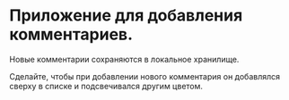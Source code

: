 # Приложение для добавления комментариев.

Новые комментарии сохраняются в локальное хранилище.

Сделайте, чтобы при добавлении нового комментария он добавлялся сверху в списке и подсвечивался другим цветом.
